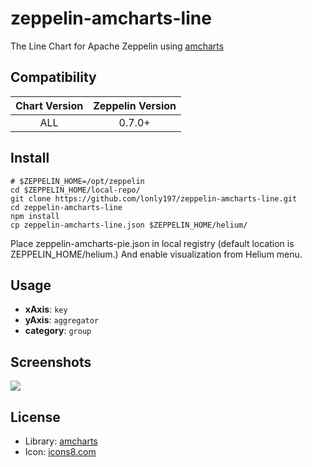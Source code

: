 # zeppelin-amcharts-line

The Line Chart for Apache Zeppelin using [amcharts](https://www.amcharts.com/)

## Compatibility

| Chart Version | Zeppelin Version |
| :---: | :---: |
| ALL | 0.7.0+ |

## Install

```shell
# $ZEPPELIN_HOME=/opt/zeppelin
cd $ZEPPELIN_HOME/local-repo/
git clone https://github.com/lonly197/zeppelin-amcharts-line.git
cd zeppelin-amcharts-line
npm install
cp zeppelin-amcharts-line.json $ZEPPELIN_HOME/helium/
```

Place zeppelin-amcharts-pie.json in local registry (default location is ZEPPELIN_HOME/helium.)
And enable visualization from Helium menu.

## Usage

- **xAxis**: `key`
- **yAxis**: `aggregator`
- **category**: `group`

## Screenshots 

![](https://raw.githubusercontent.com/lonly197/zeppelin-amcharts-line/master/screenshots/line-usage.gif)


## License

- Library: [amcharts](https://www.amcharts.com)
- Icon: [icons8.com](https://icons8.com/web-app/21191/line-chart) 
